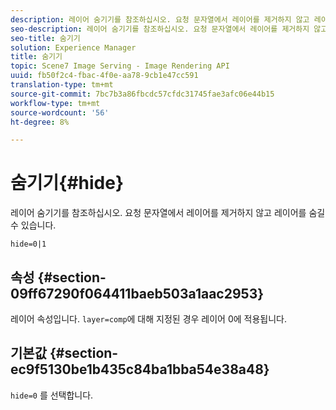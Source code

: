 ```yaml
---
description: 레이어 숨기기를 참조하십시오. 요청 문자열에서 레이어를 제거하지 않고 레이어를 숨길 수 있습니다.
seo-description: 레이어 숨기기를 참조하십시오. 요청 문자열에서 레이어를 제거하지 않고 레이어를 숨길 수 있습니다.
seo-title: 숨기기
solution: Experience Manager
title: 숨기기
topic: Scene7 Image Serving - Image Rendering API
uuid: fb50f2c4-fbac-4f0e-aa78-9cb1e47cc591
translation-type: tm+mt
source-git-commit: 7bc7b3a86fbcdc57cfdc31745fae3afc06e44b15
workflow-type: tm+mt
source-wordcount: '56'
ht-degree: 8%

---
```



# 숨기기{#hide}

레이어 숨기기를 참조하십시오. 요청 문자열에서 레이어를 제거하지 않고 레이어를 숨길 수 있습니다.

`hide=0|1`

## 속성 {#section-09ff67290f064411baeb503a1aac2953}

레이어 속성입니다. `layer=comp`에 대해 지정된 경우 레이어 0에 적용됩니다.

## 기본값 {#section-ec9f5130be1b435c84ba1bba54e38a48}

`hide=0` 를 선택합니다.
